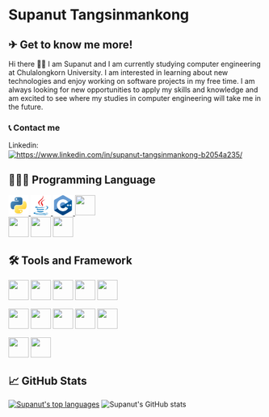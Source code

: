 <!--
**SupanutT/SupanutT** is a ✨ _special_ ✨ repository because its `README.md` (this file) appears on your GitHub profile.

Here are some ideas to get you started:

- 🔭 I’m currently working on ...
- 🌱 I’m currently learning ...
- 👯 I’m looking to collaborate on ...
- 🤔 I’m looking for help with ...
- 💬 Ask me about ...
- 📫 How to reach me: ...
- 😄 Pronouns: ...
- ⚡ Fun fact: ...
-->
# Supanut Tangsinmankong
## ✈ Get to know me more!
Hi there 👋🏻 I am Supanut and I am currently studying computer engineering at Chulalongkorn University. I am interested in learning about new technologies and enjoy working on software projects in my free time. I am always looking for new opportunities to apply my skills and knowledge and am excited to see where my studies in computer engineering will take me in the future.

### 📞 Contact me 
Linkedin: <a href="https://linkedin.com/in/supanut-tangsinmankong-b2054a235/" target="blank"><img align="center" src="https://raw.githubusercontent.com/rahuldkjain/github-profile-readme-generator/master/src/images/icons/Social/linked-in-alt.svg" alt="https://www.linkedin.com/in/supanut-tangsinmankong-b2054a235/" height="30" width="40" /></a>

## 👨🏻‍💻 Programming Language
<p align="left"> <a href="https://www.python.org" target="_blank" rel="noreferrer"> <img src="https://raw.githubusercontent.com/devicons/devicon/master/icons/python/python-original.svg" alt="python" width="40" height="40"/> </a> 
<a href="https://www.java.com" target="_blank" rel="noreferrer"> <img src="https://raw.githubusercontent.com/devicons/devicon/master/icons/java/java-original.svg" alt="java" width="40" height="40"/> </a> 
<a href="https://www.w3schools.com/cpp/" target="_blank" rel="noreferrer"> <img src="https://raw.githubusercontent.com/devicons/devicon/master/icons/cplusplus/cplusplus-original.svg" alt="cplusplus" width="40" height="40"/> </a> 
<img src="https://cdn.jsdelivr.net/gh/devicons/devicon/icons/r/r-original.svg" width="40" height="40">
<br>      
<img src="https://cdn.jsdelivr.net/gh/devicons/devicon/icons/html5/html5-original-wordmark.svg" width="40" height="40">
<img src="https://cdn.jsdelivr.net/gh/devicons/devicon/icons/css3/css3-original-wordmark.svg" width="40" height="40">
<img src="https://cdn.jsdelivr.net/gh/devicons/devicon/icons/javascript/javascript-original.svg" width="40" height="40">
                            

## 🛠 Tools and Framework
<img src="https://upload.wikimedia.org/wikipedia/commons/d/d0/Google_Colaboratory_SVG_Logo.svg" width="40" height="40"> <img src="https://cdn.jsdelivr.net/gh/devicons/devicon/icons/jupyter/jupyter-original-wordmark.svg" width="40" height="40">  <img src="https://cdn.jsdelivr.net/gh/devicons/devicon/icons/numpy/numpy-original-wordmark.svg" width="40" height="40"> <img src="https://cdn.jsdelivr.net/gh/devicons/devicon/icons/rstudio/rstudio-original.svg" width="40" height="40">  <img src="https://cdn.jsdelivr.net/gh/devicons/devicon/icons/sqlite/sqlite-original-wordmark.svg" width="40" height="40">

<img src="https://cdn.jsdelivr.net/gh/devicons/devicon/icons/mongodb/mongodb-original.svg" width="40" height="40">  <img src="https://cdn.jsdelivr.net/gh/devicons/devicon/icons/express/express-original.svg" width="40" height="40">  <img src="https://cdn.jsdelivr.net/gh/devicons/devicon/icons/react/react-original.svg" width="40" height="40">  <img src="https://cdn.jsdelivr.net/gh/devicons/devicon/icons/nodejs/nodejs-original.svg" width="40" height="40">  <img src="https://cdn.jsdelivr.net/gh/devicons/devicon/icons/bootstrap/bootstrap-original.svg" width="40" height="40">
          

[<img src="https://cdn.jsdelivr.net/gh/devicons/devicon/icons/github/github-original-wordmark.svg" width="40" height="40">](https://github.com/SupanutT) [<img src="https://cdn.jsdelivr.net/gh/devicons/devicon/icons/gitlab/gitlab-original-wordmark.svg" width="40" height="40">](https://gitlab.com/SupanutT)                                     
<!--          
## 📌 Pinned Repository
[<img src="https://i.ibb.co/KFdM7qM/Screenshot-6.png" width=400 height=95>](https://github.com/SupanutT/Programming-Methodology-Project)
-->
## 📈 GitHub Stats
[![Supanut's top languages](https://github-readme-stats.vercel.app/api/top-langs/?username=SupanutT&theme=blue-green)](https://github.com/anuraghazra/github-readme-stats)
![Supanut's GitHub stats](https://github-readme-stats.vercel.app/api?username=SupanutT&show_icons=true&theme=dracula)
